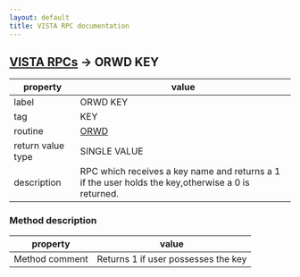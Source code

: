 ```yaml
---
layout: default
title: VISTA RPC documentation
---
```




## [VISTA RPCs](TableOfContent.md) &#8594; ORWD KEY 

 property | value 
--- | --- 
 label | ORWD KEY
 tag | KEY
 routine | [ORWD](http://code.osehra.org/dox/Routine_ORWD_source.html)
 return value type | SINGLE VALUE
 description | RPC which receives a key name and returns a 1 if the user holds the key,otherwise a 0 is returned.


### Method description

 property | value 
--- | --- 
 Method comment | Returns 1 if user possesses the key